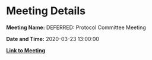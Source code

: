 # Meeting Details

**Meeting Name:** DEFERRED: Protocol Committee Meeting

**Date and Time:** 2020-03-23 13:00:00

**[Link to Meeting](https://www.limerick.ie/council/whats-on/protocol-committee-meeting-1)**
